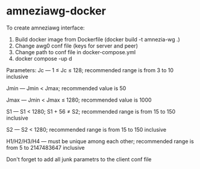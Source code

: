 # amneziawg-docker

To create amneziawg interface:

1. Build docker image from Dockerfile (docker build -t amnezia-wg .)
2. Change awg0 conf file (keys for server and peer)
3. Change path to conf file in docker-compose.yml
4. docker compose -up d


Parameters:
Jc — 1 ≤ Jc ≤ 128; recommended range is from 3 to 10 inclusive  

Jmin — Jmin < Jmax; recommended value is 50

Jmax — Jmin < Jmax ≤ 1280; recommended value is 1000

S1 — S1 < 1280; S1 + 56 ≠ S2; recommended range is from 15 to 150 inclusive

S2 — S2 < 1280; recommended range is from 15 to 150 inclusive

H1/H2/H3/H4 — must be unique among each other; recommended range is from 5 to 2147483647 inclusive


Don't forget to add all junk parametrs to the client conf file
